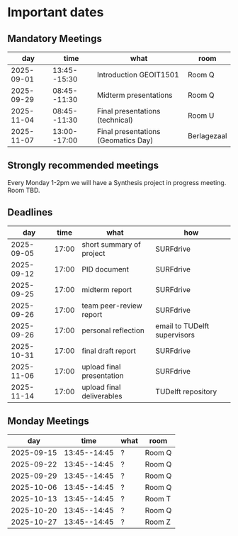 
# Important dates 

## Mandatory Meetings

|   **day**  |  **time**    | **what** |**room**|
|------------|--------------|----------|--------|
| 2025-09-01 | 13:45--15:30 | Introduction GEOIT1501              | Room Q      |             
| 2025-09-29 | 08:45--11:30 | Midterm presentations               | Room Q      |            
| 2025-11-04 | 08:45--11:30 | Final presentations (technical)     | Room U      |             
| 2025-11-07 | 13:00--17:00 | Final presentations (Geomatics Day) | Berlagezaal |             


## Strongly recommended meetings
Every Monday 1-2pm we will have a Synthesis project in progress meeting. Room TBD.

## Deadlines

|**day**     |**time**|     **what**                 |  **how**  |
|------------|--------|------------------------------|-----------|
| 2025-09-05 | 17:00  | short summary of project     | SURFdrive |
| 2025-09-12 | 17:00  | PID document                 | SURFdrive |
| 2025-09-25 | 17:00  | midterm report               | SURFdrive |
| 2025-09-26 | 17:00  | team peer-review report      | SURFdrive |
| 2025-09-26 | 17:00  | personal reflection          | email to TUDelft supervisors |
| 2025-10-31 | 17:00  | final draft report           | SURFdrive |
| 2025-11-06 | 17:00  | upload final presentation    | SURFdrive |
| 2025-11-14 | 17:00  | upload final deliverables    | TUDelft repository |


## Monday Meetings

|   **day**  |  **time**    | **what** |**room**|
|------------|--------------|----------|--------|
| 2025-09-15 | 13:45--14:45 |    ?     | Room Q | 
| 2025-09-22 | 13:45--14:45 |    ?     | Room Q | 
| 2025-09-29 | 13:45--14:45 |    ?     | Room Q | 
| 2025-10-06 | 13:45--14:45 |    ?     | Room Q | 
| 2025-10-13 | 13:45--14:45 |    ?     | Room T | 
| 2025-10-20 | 13:45--14:45 |    ?     | Room Q | 
| 2025-10-27 | 13:45--14:45 |    ?     | Room Z |
